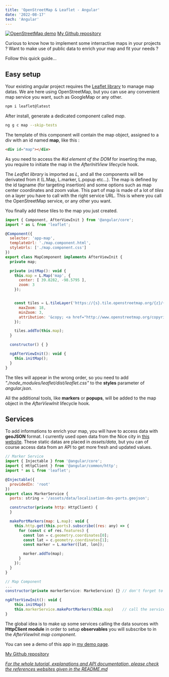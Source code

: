 ```yaml
---
title: 'OpenStreetMap & Leaflet - Angular'
date: '2022-08-17'
tech: 'Angular'
---
```


[![OpenStreetMap demo](/images/openstreet/openstreetmap.png)](https://peanuts-83.github.io/maps_nice)
[My Github repository](https://github.com/Peanuts-83/maps_nice)

Curious to know how to implement some interractive maps in your projects ? Want to make use of public data to enrich your map and fit your needs ?

Follow this quick guide...

## Easy setup

Your existing angular project requires the [Leaflet library](https://leafletjs.com/) to manage map datas. We are here using OpenStreetMap, but you can use any convenient map service you want, such as GoogleMap or any other.

```bash
npm i leaflet@latest
```

After install, generate a dedicated component called *map*.

```bash
ng g c map --skip-tests
```
The template of this component will contain the map object, assigned to a div with an id named **map**, like this :

```html
<div id="map"></div>
```

As you need to access the *#id element of the DOM* for inserting the map, you require to initiate the map in the *AfterInitView* lifecycle hook.

The *Leaflet library* is imported as *L*, and all the components will be derivated from it (L.Map, L.marker, L.popup etc...). The map is defined by the id tagname (for targeting insertion) and some options such as map center coordinates and zoom value. This part of map is made of a lot of *tiles* on a layer you have to call with the right service URL. This is where you call the OpenStreetMap service, or any other you want.

You finally add these tiles to the map you just created.

```javascript
import { Component, AfterViewInit } from '@angular/core';
import * as L from 'leaflet';

@Component({
  selector: 'app-map',
  templateUrl: './map.component.html',
  styleUrls: ['./map.component.css']
})
export class MapComponent implements AfterViewInit {
  private map;

  private initMap(): void {
    this.map = L.Map('map', {
      center: [ 39.8282, -98.5795 ],
      zoom: 3
    });


    const tiles = L.tileLayer('https://{s}.tile.openstreetmap.org/{z}/{x}/{y}.png', {
      maxZoom: 18,
      minZoom: 3,
      attribution: '&copy; <a href="http://www.openstreetmap.org/copyright">OpenStreetMap</a>'
    });

    tiles.addTo(this.map);
  }

  constructor() { }

  ngAfterViewInit(): void {
    this.initMap();
  }
}
```

The tiles will appear in the wrong order, so you need to add *"./node_modules/leaflet/dist/leaflet.css"* to the **styles** parameter of *angular.json*.

All the additional tools, like **markers** or **popups**, will be added to the map object in the *AfterViewInit* lifecycle hook.

## Services

To add informations to enrich your map, you will have to access data with **geoJSON** format. I currently used open data from the Nice city in [this website](http://opendata.nicecotedazur.org/data/dataset?res_format=geojson). These static datas are placed in *assets/data*, but you can of course access data from an API to get more fresh and updated values.

``` javascript
// Marker Service
import { Injectable } from '@angular/core';
import { HttpClient } from '@angular/common/http';
import * as L from 'leaflet';

@Injectable({
  providedIn: 'root'
})
export class MarkerService {
  ports: string = '/assets/data/localisation-des-ports.geojson';

  constructor(private http: HttpClient) {
  }

  makePortMarkers(map: L.map): void {
    this.http.get(this.ports).subscribe((res: any) => {
      for (const c of res.features) {
        const lon = c.geometry.coordinates[0];
        const lat = c.geometry.coordinates[1];
        const marker = L.marker([lat, lon]);

        marker.addTo(map);
      }
    });
  }
}

// Map Component
...
constructor(private markerService: MarkeService) {} // don't forget to import the service!

ngAfterViewInit(): void {
    this.initMap()
    this.markerService.makePortMarkers(this.map)    // call the service's method with the map as a parameter
}
```

The global idea is to make up some services calling the data sources with **HttpClient module** in order to setup **observables** you will subscribe to in the *AfterViewInit map component*.




You can see a demo of this app in [my demo page](https://peanuts-83.github.io/maps_nice/).

[My Github repository](https://github.com/Peanuts-83/maps_nice)

*[For the whole tutorial, explanations and API documentation, please check the references websites given in the README.md](https://github.com/Peanuts-83/maps_nice/blob/master/README.md)*
